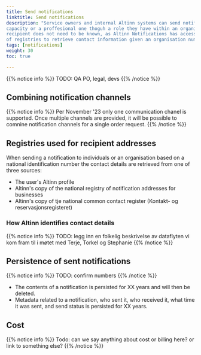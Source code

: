 ```yaml
---
title: Send notifications
linktitle: Send notifications
description: "Service owners and internal Altinn systems can send notifications to individuals either in a personal 
capacity or a proffesional one thoguh a role they have within an organisation. The contact point for the 
recipient does not need to be known, as Altinn Notifications has access to a wide range 
of registries to retrieve contact information given an organisation number or a national identity number." 
tags: [notifications]
weight: 30
toc: true

---
```


{{% notice info %}}
TODO: QA PO, legal, devs
{{% /notice %}}

## Combining notification channels

{{% notice info %}}
Per November '23 only one communication chanel is supported. 
Once multiple channels are provided, it will be possible to comnine notification channels for a single order request.
{{% /notice %}}

## Registries used for recipient addresses

When sending a notification to individuals or an organisation based on a national identification number
the contact details are retrieved from one of three sources: 

- The user's Altinn profile 
- Altinn's copy of the national registry of notification addresses for businesses 
- Altinn's copy of tje national common contact register (Kontakt- og reservasjonsregisteret)

### How Altinn identifies contact details
{{% notice info %}}
TODO: legg inn en folkelig beskrivelse av dataflyten vi kom fram til i møtet med Terje, Torkel og Stephanie
{{% /notice %}}

## Persistence of sent notifications

{{% notice info %}}
TODO: confirm numbers
{{% /notice %}}
- The contents of a notification is persisted for XX years and will then be deleted. 
- Metadata related to a notification, who sent it, who received it, what time it was sent, 
and send status is persisted for XX years. 

## Cost
{{% notice info %}}
Todo: can we say anything about cost or billing here? or link to something else? 
{{% /notice %}}
